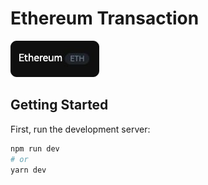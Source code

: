 # Ethereum Transaction
![Ethereum Transaction](public/ethereum-icon.png)

## Getting Started

First, run the development server:

```bash
npm run dev
# or
yarn dev

